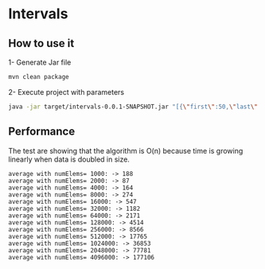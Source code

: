 # Intervals
## How to use it
1- Generate Jar file
```bash
mvn clean package
```
2- Execute project with parameters
```bash
java -jar target/intervals-0.0.1-SNAPSHOT.jar "[{\"first\":50,\"last\":100},{\"first\":123,\"last\":456}]" "[{\"first\":30,\"last\":80},{\"first\":153,\"last\":406}]"
```

## Performance

The test are showing that the algorithm is O(n) because time is growing linearly when data is doubled in size.

```
average with numElems= 1000: -> 188
average with numElems= 2000: -> 87
average with numElems= 4000: -> 164
average with numElems= 8000: -> 274
average with numElems= 16000: -> 547
average with numElems= 32000: -> 1182
average with numElems= 64000: -> 2171
average with numElems= 128000: -> 4514
average with numElems= 256000: -> 8566
average with numElems= 512000: -> 17765
average with numElems= 1024000: -> 36853
average with numElems= 2048000: -> 77781
average with numElems= 4096000: -> 177106
```
